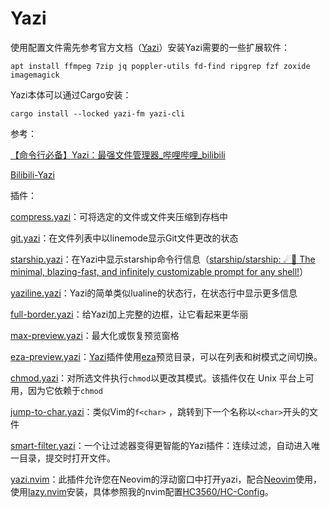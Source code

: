 # Yazi

使用配置文件需先参考官方文档（[Yazi](https://yazi-rs.github.io/)）安装Yazi需要的一些扩展软件：

```shell
apt install ffmpeg 7zip jq poppler-utils fd-find ripgrep fzf zoxide imagemagick
```

Yazi本体可以通过Cargo安装：

```shell
cargo install --locked yazi-fm yazi-cli
```

参考：

[【命令行必备】Yazi：最强文件管理器\_哔哩哔哩\_bilibili](https://www.bilibili.com/video/BV1yRkCYVEUT/)

[Bilibili-Yazi](https://instaboard.app/b/UYDDqLRsB)

插件：

[compress.yazi](https://github.com/KKV9/compress.yazi)：可将选定的文件或文件夹压缩到存档中

[git.yazi](https://github.com/yazi-rs/plugins/tree/main/git.yazi)：在文件列表中以linemode显示Git文件更改的状态

[starship.yazi](https://github.com/Rolv-Apneseth/starship.yazi)：在Yazi中显示starship命令行信息（[starship/starship: ☄🌌️ The minimal, blazing-fast, and infinitely customizable prompt for any shell!](https://github.com/starship/starship)）

[yaziline.yazi](https://github.com/llanosrocas/yaziline.yazi)：Yazi的简单类似lualine的状态行，在状态行中显示更多信息

[full-border.yazi](https://github.com/yazi-rs/plugins/tree/main/full-border.yazi)：给Yazi加上完整的边框，让它看起来更华丽

[max-preview.yazi](https://github.com/yazi-rs/plugins/tree/main/max-preview.yazi)：最大化或恢复预览窗格

[eza-preview.yazi](https://github.com/ahkohd/eza-preview.yazi)：[Yazi](https://github.com/sxyazi/yazi)插件使用[eza](https://github.com/eza-community/eza)预览目录，可以在列表和树模式之间切换。

[chmod.yazi](https://github.com/yazi-rs/plugins/tree/main/chmod.yazi)：对所选文件执行`chmod`以更改其模式。该插件仅在 Unix 平台上可用，因为它依赖于`chmod`

[jump-to-char.yazi](https://github.com/yazi-rs/plugins/tree/main/jump-to-char.yazi)：类似Vim的`f<char>` ，跳转到下一个名称以`<char>`开头的文件

[smart-filter.yazi](https://github.com/yazi-rs/plugins/tree/main/smart-filter.yazi)：一个让过滤器变得更智能的Yazi插件：连续过滤，自动进入唯一目录，提交时打开文件。

[yazi.nvim](https://github.com/mikavilpas/yazi.nvim)：此插件允许您在Neovim的浮动窗口中打开yazi，配合[Neovim](https://neovim.io/)使用，使用[lazy.nvim](https://lazy.folke.io/)安装，具体参照我的nvim配置[HC3560/HC-Config](https://github.com/HC3560/HC-Config)。
